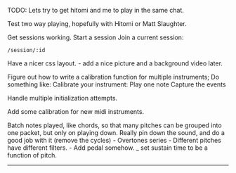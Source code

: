 TODO: Lets try to get hitomi and me to play in the same chat. 

Test two way playing, hopefully with Hitomi or Matt Slaughter.

Get sessions working.
    Start a session
    Join a current session:

    /session/:id

Have a nicer css layout. - add a nice picture and a background video later. 

Figure out how to write a calibration function for multiple instruments;
Do something like:
    Calibrate your instrument:
        Play one note 
            Capture the events

Handle multiple initialization attempts. 

Add some calibration for new midi instruments.

Batch notes played, like chords, so that many pitches can be grouped into one packet, but only 
on playing down. 
Really pin down the sound, and do a good job with it (remove the cycles)
    - Overtones series 
    - Different pitches have different filters.
    - Add pedal somehow. 
    _ set sustain time to be a function of pitch. 

____

